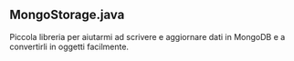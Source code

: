 ## MongoStorage.java
Piccola libreria per aiutarmi ad scrivere e aggiornare dati in MongoDB e a convertirli in oggetti facilmente.
